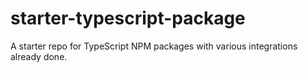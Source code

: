 # starter-typescript-package
A starter repo for TypeScript NPM packages with various integrations already done.
